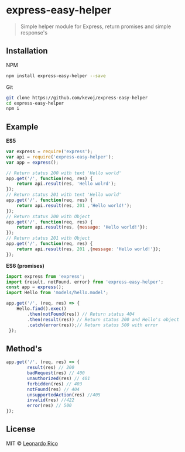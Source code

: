 # express-easy-helper

> Simple helper module for Express, return promises and simple response's

## Installation

NPM

```bash
npm install express-easy-helper --save
```
Git

```bash
git clone https://github.com/kevoj/express-easy-helper
cd express-easy-helper
npm i
```
## Example

**ES5**

```javascript
var express = require('express');
var api = require('express-easy-helper');
var app = express();

// Return status 200 with text 'Hello world'
app.get('/', function(req, res) {
	return api.result(res, 'Hello wolrd');
});
// Return status 201 with text 'Hello world'
app.get('/', function(req, res) {
	return api.result(res, 201 ,'Hello world!');
});
// Return status 200 with Object
app.get('/', function(req, res) {
	return api.result(res, {message: 'Hello world!'});
});
// Return status 201 with Object
app.get('/', function(req, res) {
	return api.result(res, 201 ,{message: 'Hello world!'});
});

```
**ES6 (promises)**

```javascript
import express from 'express';
import {result, notFound, error} from 'express-easy-helper';
const app = express();
import Hello from 'models/hello.model';

app.get('/', (req, res) => {
	Hello.find().exec()
		.then(notFound(res)) // Return status 404
		.then(result(res)) // Return status 200 and Hello's object
		.catch(error(res));// Return status 500 with error
 });
```
## Method's

```javascript
app.get('/', (req, res) => {
		result(res) // 200
		badRequest(res) // 400
		unauthorized(res) // 401
		forbidden(res) // 403
		notFound(res) // 404
		unsupportedAction(res) //405
		invalid(res) //422
		error(res) // 500
});
```

## License

MIT © [Leonardo Rico](https://github.com/kevoj/express-easy-helper/blob/master/LICENSE)

